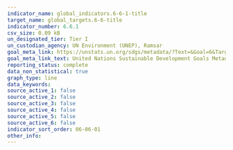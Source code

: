 ```yaml
---
indicator_name: global_indicators.6-6-1-title
target_name: global_targets.6-6-title
indicator_number: 6.6.1
csv_size: 0.09 kB
un_designated_tier: Tier I
un_custodian_agency: UN Environment (UNEP), Ramsar
goal_meta_link: https://unstats.un.org/sdgs/metadata/?Text=&Goal=6&Target=6.6
goal_meta_link_text: United Nations Sustainable Development Goals Metadata (PDF 4.0 MB)
reporting_status: complete
data_non_statistical: true
graph_type: line
data_keywords:  
source_active_1: false
source_active_2: false
source_active_3: false
source_active_4: false
source_active_5: false
source_active_6: false
indicator_sort_order: 06-06-01
other_info: 
---
```


<div id="vis"></div>

<script type="text/javascript">
  import {default as vegaEmbed} from 'vega-embed';
  export let name;
  
  var spec = "https://raw.githubusercontent.com/datasciencecampus/sdg_661_analysis_and_reporting/main/vega/vega_config/seasonal_vega.json";
  
  vegaEmbed('#vis', spec)
  .then(result => console.log(result))
  .catch(console.error);
</script>
